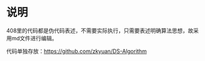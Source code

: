 # 说明

408里的代码都是伪代码表述，不需要实际执行，只需要表述明确算法思想，故采用md文件进行编辑。

代码单独存放：https://github.com/zkyuan/DS-Algorithm

